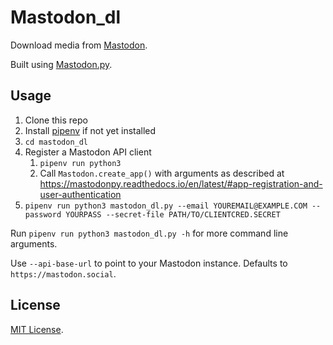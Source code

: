 Mastodon_dl
===========

Download media from [Mastodon](https://github.com/tootsuite/mastodon).

Built using [Mastodon.py](https://github.com/halcy/Mastodon.py).


Usage
-------

1. Clone this repo
2. Install [pipenv](https://docs.pipenv.org/) if not yet installed
3. `cd mastodon_dl`
4. Register a Mastodon API client
    1. `pipenv run python3`
    2. Call `Mastodon.create_app()` with arguments as described at https://mastodonpy.readthedocs.io/en/latest/#app-registration-and-user-authentication
5. `pipenv run python3 mastodon_dl.py --email YOUREMAIL@EXAMPLE.COM --password YOURPASS --secret-file PATH/TO/CLIENTCRED.SECRET`

Run `pipenv run python3 mastodon_dl.py -h` for more command line arguments.

Use `--api-base-url` to point to your Mastodon instance. Defaults to `https://mastodon.social`.


License
-------

[MIT License](LICENSE).
